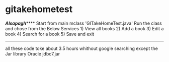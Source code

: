 # gitakehometest



*********************************Alsapagh*************************************
Start from main mclass 'GITakeHomeTest.java'
Run the class and chose from the Below Services 
	1) View all books
	2) Add a book
	3) Edit a book
	4) Search for a book
	5) Save and exit
************************************************************************
all these code toke about 3.5 hours 
whithout google searching except the Jar library Oracle jdbc7.jar
